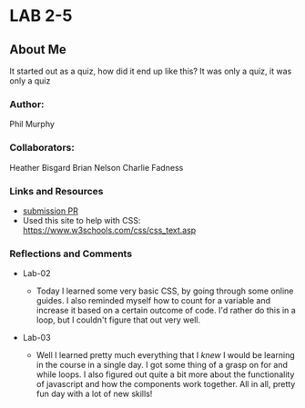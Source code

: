 # LAB 2-5
## About Me
It started out as a quiz, how did it end up like this?
It was only a quiz, it was only a quiz

### Author: 
Phil Murphy

### Collaborators:
Heather Bisgard
Brian Nelson
Charlie Fadness


### Links and Resources
* [submission PR](http://xyz.com)
* Used this site to help with CSS: https://www.w3schools.com/css/css_text.asp


### Reflections and Comments
- Lab-02
  - Today I learned some very basic CSS, by going through some online guides. I also reminded myself how to count for a variable and increase it based on a certain outcome of code. I'd rather do this in a loop, but I couldn't figure that out very well.

- Lab-03
  - Well I learned pretty much everything that I  *knew* I would be learning in the course in a single day. I got some thing of a grasp on for and while loops. I also figured out quite a bit more about the functionality of javascript and how the components work together. All in all, pretty fun day with a lot of new skills!
